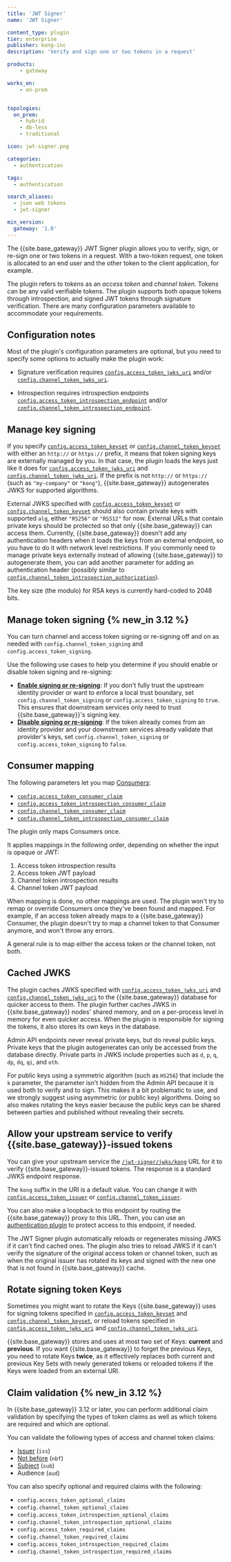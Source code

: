 ```yaml
---
title: 'JWT Signer'
name: 'JWT Signer'

content_type: plugin
tier: enterprise
publisher: kong-inc
description: 'Verify and sign one or two tokens in a request'

products:
    - gateway

works_on:
    - on-prem


topologies:
  on_prem:
    - hybrid
    - db-less
    - traditional

icon: jwt-signer.png

categories:
  - authentication

tags:
  - authentication

search_aliases:
  - json web tokens
  - jwt-signer

min_version:
  gateway: '1.0'
---
```


The {{site.base_gateway}} JWT Signer plugin allows you to verify, sign, or re-sign
one or two tokens in a request. With a two-token request, one token
is allocated to an end user and the other token to the client application,
for example.

The plugin refers to tokens as an _access token_
and _channel token_. Tokens can be any valid verifiable tokens. The plugin
supports both opaque tokens through introspection,
and signed JWT tokens through signature verification. There are many
configuration parameters available to accommodate your requirements.

## Configuration notes

Most of the plugin's configuration parameters are optional, but you need to 
specify some options to actually make the plugin work:

* Signature verification requires
[`config.access_token_jwks_uri`](/plugins/jwt-signer/reference/#schema--config-access-token-jwks-uri) and/or [`config.channel_token_jwks_uri`](/plugins/jwt-signer/reference/#schema--config-channel-token-jwks-uri).

* Introspection requires introspection endpoints
[`config.access_token_introspection_endpoint`](/plugins/jwt-signer/reference/#schema--config-access-token-introspection-endpoint) and/or [`config.channel_token_introspection_endpoint`](/plugins/jwt-signer/reference/#schema--config-channel-token-introspection-endpoint).

## Manage key signing

If you specify [`config.access_token_keyset`](/plugins/jwt-signer/reference/#schema--config-access-token-keyset) or [`config.channel_token_keyset`](/plugins/jwt-signer/reference/#schema--config-channel-token-keyset) with either an
`http://` or `https://` prefix, it means that token signing keys are externally managed by you.
In that case, the plugin loads the keys just like it does for [`config.access_token_jwks_uri`](/plugins/jwt-signer/reference/#schema--config-access-token-jwks-uri)
and [`config.channel_token_jwks_uri`](/plugins/jwt-signer/reference/#schema--config-channel-token-jwks-uri). If the prefix is not `http://` or `https://`
(such as `"my-company"` or `"kong"`), {{site.base_gateway}} autogenerates JWKS for supported algorithms.

External JWKS specified with [`config.access_token_keyset`](/plugins/jwt-signer/reference/#schema--config-access-token-keyset) or
[`config.channel_token_keyset`](/plugins/jwt-signer/reference/#schema--config-channel-token-keyset) should also contain private keys with supported `alg`,
either `"RS256"` or `"RS512"` for now. External URLs that contain private keys should
be protected so that only {{site.base_gateway}} can access them. Currently, {{site.base_gateway}} doesn't add any authentication
headers when it loads the keys from an external endpoint, so you have to do it with network
level restrictions. If you commonly need to manage private keys externally
instead of allowing {{site.base_gateway}} to autogenerate them, you can add another parameter
for adding an authentication header (possibly similar to
[`config.channel_token_introspection_authorization`](/plugins/jwt-signer/reference/#schema--config-channel-token-introspection-authorization)).

The key size (the modulo) for RSA keys is currently hard-coded to 2048 bits.

## Manage token signing {% new_in 3.12 %}

You can turn channel and access token signing or re-signing off and on as needed with `config.channel_token_signing` and `config.access_token_signing`.

Use the following use cases to help you determine if you should enable or disable token signing and re-signing:
* [**Enable signing or re-signing**](/plugins/jwt-signer/examples/enable-signing-tokens/): If you don't fully trust the upstream identity provider or want to enforce a local trust boundary, set `config.channel_token_signing` or `config.access_token_signing` to `true`. This ensures that downstream services only need to trust {{site.base_gateway}}'s signing key.
* [**Disable signing or re-signing**](/plugins/jwt-signer/examples/disable-signing-tokens/): If the token already comes from an identity provider and your downstream services already validate that provider's keys, set `config.channel_token_signing` or `config.access_token_signing` to `false`.

## Consumer mapping

The following parameters let you map [Consumers](/gateway/entities/consumer/):

- [`config.access_token_consumer_claim`](/plugins/jwt-signer/reference/#schema--config-access-token-consumer-claim)
- [`config.access_token_introspection_consumer_claim`](/plugins/jwt-signer/reference/#schema--config-access-token-introspection-consumer-claim)
- [`config.channel_token_consumer_claim`](/plugins/jwt-signer/reference/#schema--config-channel-token-consumer-claim)
- [`config.channel_token_introspection_consumer_claim`](/plugins/jwt-signer/reference/#schema--config-channel-token-introspection-consumer-claim)

The plugin only maps Consumers once. 

It applies mappings in the following order, depending on whether the input is opaque or JWT:

1. Access token introspection results
2. Access token JWT payload
3. Channel token introspection results
4. Channel token JWT payload

When mapping is done, no other mappings are used.
The plugin won't try to remap or override Consumers once they've been found and mapped. 
For example, if an access token already maps to a {{site.base_gateway}} Consumer, the plugin doesn't try 
to map a channel token to that Consumer anymore, and won't throw any errors.

A general rule is to map either the access token or the channel token, not both.

## Cached JWKS

The plugin caches JWKS specified with [`config.access_token_jwks_uri`](/plugins/jwt-signer/reference/#schema--config-access-token-jwks-uri) and
[`config.channel_token_jwks_uri`](/plugins/jwt-signer/reference/#schema--config-channel-token-jwks-uri) to the {{site.base_gateway}} database for quicker access to them. The plugin
further caches JWKS in {{site.base_gateway}} nodes' shared memory, and on a per-process level in memory for
even quicker access. When the plugin is responsible for signing the tokens, it
also stores its own keys in the database.

Admin API endpoints never reveal private keys, but do reveal public keys.
Private keys that the plugin autogenerates can only be accessed from the database
directly. Private parts in JWKS include
properties such as `d`, `p`, `q`, `dp`, `dq`, `qi`, and `oth`. 

For public keys using a symmetric algorithm (such as `HS256`) that include the `k` parameter,
the parameter isn't hidden from the Admin API because it is used both to verify and
to sign. This makes it a bit problematic to use, and we strongly suggest using
asymmetric (or public key) algorithms. Doing so also makes rotating the keys
easier because the public keys can be shared between parties
and published without revealing their secrets.

## Allow your upstream service to verify {{site.base_gateway}}-issued tokens

You can give your upstream service the [`/jwt-signer/jwks/kong`](/plugins/jwt-signer/api/#/paths/jwt-signer-jwks-JwtSignerJwks/get) URL for it to verify {{site.base_gateway}}-issued tokens. The response is a standard
JWKS endpoint response. 

The `kong` suffix in the URI is a default value. You can change it
with [`config.access_token_issuer`](/plugins/jwt-signer/reference/#schema--config-access-token-issuer) or [`config.channel_token_issuer`](/plugins/jwt-signer/reference/#schema--config-channel-token-issuer).

You can also make a loopback to this endpoint by routing the {{site.base_gateway}} proxy to this URL.
Then, you can use an [authentication plugin](/plugins/?category=authentication) to protect access to this endpoint,
if needed.

The JWT Signer plugin automatically reloads or regenerates missing JWKS if it can't
find cached ones. The plugin also tries to reload JWKS if it can't verify
the signature of the original access token or channel token, such as when
the original issuer has rotated its keys and signed with the new one that is not
found in {{site.base_gateway}} cache.

## Rotate signing token Keys

Sometimes you might want to rotate the Keys {{site.base_gateway}} uses for signing tokens specified in
[`config.access_token_keyset`](/plugins/jwt-signer/reference/#schema--config-access-token-keyset) and [`config.channel_token_keyset`](/plugins/jwt-signer/reference/#schema--config-channel-token-keyset), or
reload tokens specified in [`config.access_token_jwks_uri`](/plugins/jwt-signer/reference/#schema--config-access-token-jwks-uri) and
[`config.channel_token_jwks_uri`](/plugins/jwt-signer/reference/#schema--config-channel-token-jwks-uri). 

{{site.base_gateway}} stores and uses at most two set of Keys:
**current** and **previous**. If you want {{site.base_gateway}} to forget the previous Keys, you need to
rotate Keys **twice**, as it effectively replaces both current and previous Key Sets
with newly generated tokens or reloaded tokens if the Keys were loaded from
an external URI.

## Claim validation {% new_in 3.12 %}

In {{site.base_gateway}} 3.12 or later, you can perform additional claim validation by specifying the types of token claims as well as which tokens are required and which are optional. 

You can validate the following types of access and channel token claims:
* [Issuer](/plugins/jwt-signer/examples/validate-channel-token-issuers/) (`iss`)
* [Not before](/plugins/jwt-signer/examples/validate-access-token-issuers/) (`nbf`)
* [Subject](/plugins/jwt-signer/examples/validate-channel-token-subjects/) (`sub`)
* Audience (`aud`)

You can also specify optional and required claims with the following:
* `config.access_token_optional_claims`
* `config.channel_token_optional_claims`
* `config.access_token_introspection_optional_claims`
* `config.channel_token_introspection_optional_claims`
* `config.access_token_required_claims`
* `config.channel_token_required_claims`
* `config.access_token_introspection_required_claims`
* `config.channel_token_introspection_required_claims`



